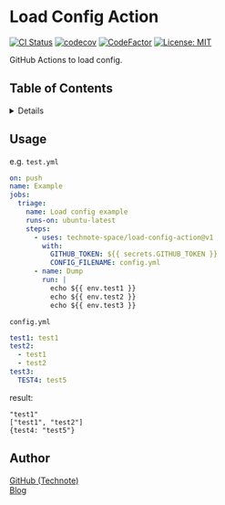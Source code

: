 # Load Config Action

[![CI Status](https://github.com/technote-space/load-config-action/workflows/CI/badge.svg)](https://github.com/technote-space/load-config-action/actions)
[![codecov](https://codecov.io/gh/technote-space/load-config-action/branch/master/graph/badge.svg)](https://codecov.io/gh/technote-space/load-config-action)
[![CodeFactor](https://www.codefactor.io/repository/github/technote-space/load-config-action/badge)](https://www.codefactor.io/repository/github/technote-space/load-config-action)
[![License: MIT](https://img.shields.io/badge/License-MIT-blue.svg)](https://github.com/technote-space/load-config-action/blob/master/LICENSE)

GitHub Actions to load config.

## Table of Contents

<!-- START doctoc generated TOC please keep comment here to allow auto update -->
<!-- DON'T EDIT THIS SECTION, INSTEAD RE-RUN doctoc TO UPDATE -->
<details>
<summary>Details</summary>

- [Setup](#setup)
  - [yarn](#yarn)
  - [npm](#npm)
- [Author](#author)

</details>
<!-- END doctoc generated TOC please keep comment here to allow auto update -->

## Usage
e.g. `test.yml`  
```yaml
on: push
name: Example
jobs:
  triage:
    name: Load config example
    runs-on: ubuntu-latest
    steps:
      - uses: technote-space/load-config-action@v1
        with:
          GITHUB_TOKEN: ${{ secrets.GITHUB_TOKEN }}
          CONFIG_FILENAME: config.yml
      - name: Dump
        run: |
          echo ${{ env.test1 }}
          echo ${{ env.test2 }}
          echo ${{ env.test3 }}
```

`config.yml`
```yaml
test1: test1
test2:
  - test1
  - test2
test3:
  TEST4: test5
```

result:

```
"test1" 
["test1", "test2"]
{test4: "test5"}
```

## Author
[GitHub (Technote)](https://github.com/technote-space)  
[Blog](https://technote.space)
